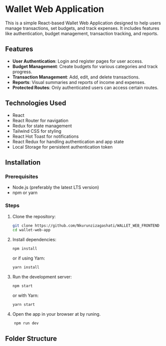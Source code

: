 # Wallet Web Application

This is a simple React-based Wallet Web Application designed to help users manage transactions, set budgets, and track expenses. It includes features like authentication, budget management, transaction tracking, and reports.

## Features

-   **User Authentication**: Login and register pages for user access.
-   **Budget Management**: Create budgets for various categories and track progress.
-   **Transaction Management**: Add, edit, and delete transactions.
-   **Reports**: Visual summaries and reports of income and expenses.
-   **Protected Routes**: Only authenticated users can access certain routes.

## Technologies Used

-   React
-   React Router for navigation
-   Redux for state management
-   Tailwind CSS for styling
-   React Hot Toast for notifications
-   React Redux for handling authentication and app state
-   Local Storage for persistent authentication token

## Installation

### Prerequisites

-   Node.js (preferably the latest LTS version)
-   npm or yarn

### Steps

1. Clone the repository:

    ```bash
    git clone https://github.com/Nkurunzizagashati/WALLET_WEB_FRONTEND
    cd wallet-web-app
    ```

2. Install dependencies:

    ```bash
    npm install
    ```

    or if using Yarn:

    ```bash
    yarn install
    ```

3. Run the development server:

    ```bash
    npm start
    ```

    or with Yarn:

    ```bash
    yarn start
    ```

4. Open the app in your browser at by runing.

```bash
    npm run dev
```

## Folder Structure
